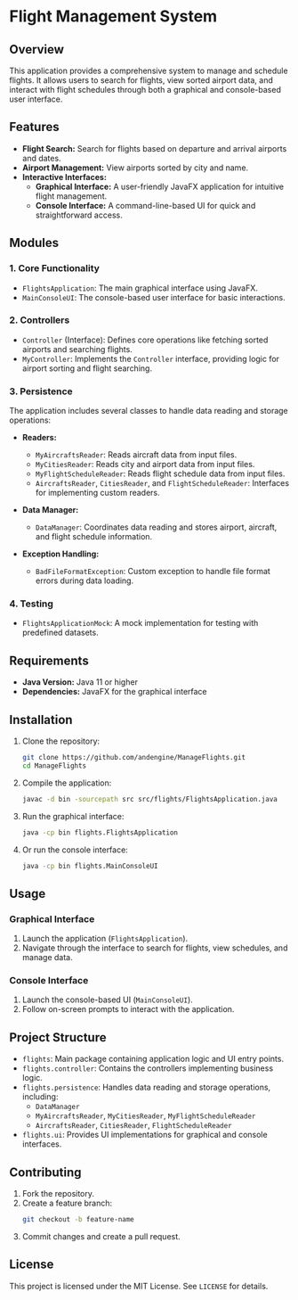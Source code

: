 
# Flight Management System

## Overview

This application provides a comprehensive system to manage and schedule flights. It allows users to search for flights, view sorted airport data, and interact with flight schedules through both a graphical and console-based user interface.

## Features

- **Flight Search:** Search for flights based on departure and arrival airports and dates.
- **Airport Management:** View airports sorted by city and name.
- **Interactive Interfaces:**
  - **Graphical Interface:** A user-friendly JavaFX application for intuitive flight management.
  - **Console Interface:** A command-line-based UI for quick and straightforward access.

## Modules

### 1. **Core Functionality**
   - `FlightsApplication`: The main graphical interface using JavaFX.
   - `MainConsoleUI`: The console-based user interface for basic interactions.

### 2. **Controllers**
   - `Controller` (Interface): Defines core operations like fetching sorted airports and searching flights.
   - `MyController`: Implements the `Controller` interface, providing logic for airport sorting and flight searching.

### 3. **Persistence**
   The application includes several classes to handle data reading and storage operations:

   - **Readers:**
     - `MyAircraftsReader`: Reads aircraft data from input files.
     - `MyCitiesReader`: Reads city and airport data from input files.
     - `MyFlightScheduleReader`: Reads flight schedule data from input files.
     - `AircraftsReader`, `CitiesReader`, and `FlightScheduleReader`: Interfaces for implementing custom readers.

   - **Data Manager:**
     - `DataManager`: Coordinates data reading and stores airport, aircraft, and flight schedule information.

   - **Exception Handling:**
     - `BadFileFormatException`: Custom exception to handle file format errors during data loading.

### 4. **Testing**
   - `FlightsApplicationMock`: A mock implementation for testing with predefined datasets.

## Requirements

- **Java Version:** Java 11 or higher
- **Dependencies:** JavaFX for the graphical interface

## Installation

1. Clone the repository:
   ```bash
   git clone https://github.com/andengine/ManageFlights.git
   cd ManageFlights
   ```
2. Compile the application:
   ```bash
   javac -d bin -sourcepath src src/flights/FlightsApplication.java
   ```
3. Run the graphical interface:
   ```bash
   java -cp bin flights.FlightsApplication
   ```
4. Or run the console interface:
   ```bash
   java -cp bin flights.MainConsoleUI
   ```

## Usage

### Graphical Interface
1. Launch the application (`FlightsApplication`).
2. Navigate through the interface to search for flights, view schedules, and manage data.

### Console Interface
1. Launch the console-based UI (`MainConsoleUI`).
2. Follow on-screen prompts to interact with the application.

## Project Structure

- `flights`: Main package containing application logic and UI entry points.
- `flights.controller`: Contains the controllers implementing business logic.
- `flights.persistence`: Handles data reading and storage operations, including:
  - `DataManager`
  - `MyAircraftsReader`, `MyCitiesReader`, `MyFlightScheduleReader`
  - `AircraftsReader`, `CitiesReader`, `FlightScheduleReader`
- `flights.ui`: Provides UI implementations for graphical and console interfaces.

## Contributing

1. Fork the repository.
2. Create a feature branch:
   ```bash
   git checkout -b feature-name
   ```
3. Commit changes and create a pull request.

## License

This project is licensed under the MIT License. See `LICENSE` for details.
